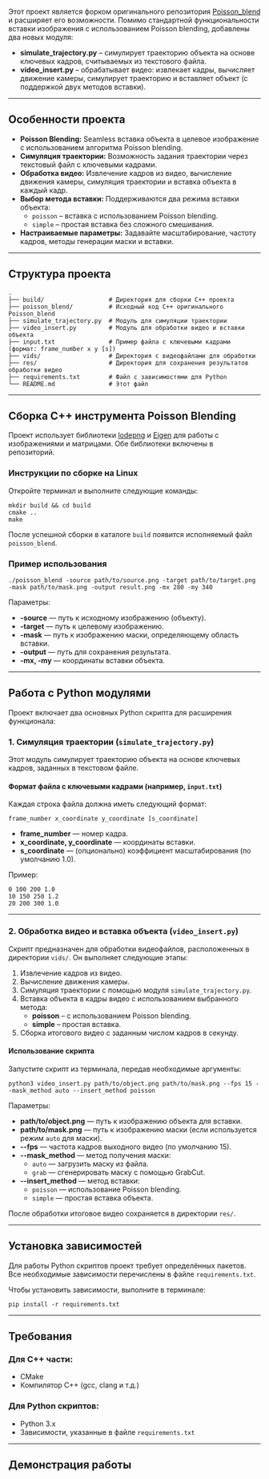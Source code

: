 Этот проект является форком оригинального репозитория [Poisson_blend](https://github.com/erkaman/Poisson_blend) и расширяет его возможности. Помимо стандартной функциональности вставки изображения с использованием Poisson blending, добавлены два новых модуля:

- **simulate_trajectory.py** – симулирует траекторию объекта на основе ключевых кадров, считываемых из текстового файла.
- **video_insert.py** – обрабатывает видео: извлекает кадры, вычисляет движение камеры, симулирует траекторию и вставляет объект (с поддержкой двух методов вставки).

---

## Особенности проекта

- **Poisson Blending:** Seamless вставка объекта в целевое изображение с использованием алгоритма Poisson blending.
- **Симуляция траектории:** Возможность задания траектории через текстовый файл с ключевыми кадрами.
- **Обработка видео:** Извлечение кадров из видео, вычисление движения камеры, симуляция траектории и вставка объекта в каждый кадр.
- **Выбор метода вставки:** Поддерживаются два режима вставки объекта:
  - `poisson` – вставка с использованием Poisson blending.
  - `simple` – простая вставка без сложного смешивания.
- **Настраиваемые параметры:** Задавайте масштабирование, частоту кадров, методы генерации маски и вставки.

---

## Структура проекта

```
.
├── build/                  # Директория для сборки C++ проекта
├── poisson_blend/          # Исходный код C++ оригинального Poisson_blend
├── simulate_trajectory.py  # Модуль для симуляции траектории
├── video_insert.py         # Модуль для обработки видео и вставки объекта
├── input.txt               # Пример файла с ключевыми кадрами (формат: frame_number x y [s])
├── vids/                   # Директория с видеофайлами для обработки
├── res/                    # Директория для сохранения результатов обработки видео
├── requirements.txt        # Файл с зависимостями для Python
└── README.md               # Этот файл
```

---

## Сборка C++ инструмента Poisson Blending

Проект использует библиотеки [lodepng](https://github.com/lvandeve/lodepng) и [Eigen](http://eigen.tuxfamily.org/) для работы с изображениями и матрицами. Обе библиотеки включены в репозиторий.

### Инструкции по сборке на Linux

Откройте терминал и выполните следующие команды:

```
mkdir build && cd build
cmake ..
make
```

После успешной сборки в каталоге `build` появится исполняемый файл `poisson_blend`.

### Пример использования

```
./poisson_blend -source path/to/source.png -target path/to/target.png -mask path/to/mask.png -output result.png -mx 280 -my 340
```

Параметры:
- **-source** — путь к исходному изображению (объекту).
- **-target** — путь к целевому изображению.
- **-mask** — путь к изображению маски, определяющему область вставки.
- **-output** — путь для сохранения результата.
- **-mx, -my** — координаты вставки объекта.

---

## Работа с Python модулями

Проект включает два основных Python скрипта для расширения функционала:

### 1. Симуляция траектории (`simulate_trajectory.py`)

Этот модуль симулирует траекторию объекта на основе ключевых кадров, заданных в текстовом файле.

#### Формат файла с ключевыми кадрами (например, `input.txt`)
Каждая строка файла должна иметь следующий формат:
```
frame_number x_coordinate y_coordinate [s_coordinate]
```
- **frame_number** — номер кадра.
- **x_coordinate, y_coordinate** — координаты вставки.
- **s_coordinate** — (опционально) коэффициент масштабирования (по умолчанию 1.0).

Пример:
```
0 100 200 1.0
10 150 250 1.2
20 200 300 1.0
```
---

### 2. Обработка видео и вставка объекта (`video_insert.py`)

Скрипт предназначен для обработки видеофайлов, расположенных в директории `vids/`. Он выполняет следующие этапы:
1. Извлечение кадров из видео.
2. Вычисление движения камеры.
3. Симуляция траектории с помощью модуля `simulate_trajectory.py`.
4. Вставка объекта в кадры видео с использованием выбранного метода:
   - **poisson** – с использованием Poisson blending.
   - **simple** – простая вставка.
5. Сборка итогового видео с заданным числом кадров в секунду.

#### Использование скрипта

Запустите скрипт из терминала, передав необходимые аргументы:

```
python3 video_insert.py path/to/object.png path/to/mask.png --fps 15 --mask_method auto --insert_method poisson
```

Параметры:
- **path/to/object.png** — путь к изображению объекта для вставки.
- **path/to/mask.png** — путь к изображению маски (если используется режим `auto` для маски).
- **--fps** — частота кадров выходного видео (по умолчанию 15).
- **--mask_method** — метод получения маски:
  - `auto` — загрузить маску из файла.
  - `grab` — сгенерировать маску с помощью GrabCut.
- **--insert_method** — метод вставки:
  - `poisson` — использование Poisson blending.
  - `simple` — простая вставка объекта.

После обработки итоговое видео сохраняется в директории `res/`.

---

## Установка зависимостей

Для работы Python скриптов проект требует определённых пакетов. Все необходимые зависимости перечислены в файле `requirements.txt`.

Чтобы установить зависимости, выполните в терминале:

```
pip install -r requirements.txt
```

---

## Требования

### Для C++ части:
- CMake
- Компилятор C++ (gcc, clang и т.д.)

### Для Python скриптов:
- Python 3.x
- Зависимости, указанные в файле `requirements.txt`

---

## Демонстрация работы
